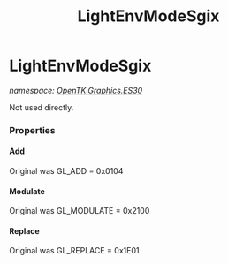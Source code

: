 ﻿---
title: LightEnvModeSgix
---

# LightEnvModeSgix
_namespace: [OpenTK.Graphics.ES30](N-OpenTK.Graphics.ES30.html)_

Not used directly.



### Properties

#### Add
Original was GL_ADD = 0x0104
#### Modulate
Original was GL_MODULATE = 0x2100
#### Replace
Original was GL_REPLACE = 0x1E01

